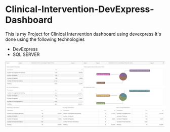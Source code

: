 # Clinical-Intervention-DevExpress-Dashboard

This is my Project for Clinical Intervention dashboard using devexpress
It's done using the following technologies

- DevExpress
- SQL SERVER

![image alt](https://github.com/gamal21/Clinical-Intervention-DevExpress-Dashboard/blob/dda33a493cb48cba007eceef0c5365cd3c01c88d/Clinical-Dashboard/Page1.PNG)




